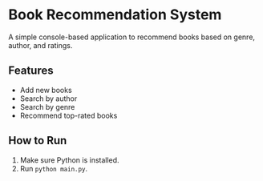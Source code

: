 # Book Recommendation System

A simple console-based application to recommend books based on genre, author, and ratings.

## Features
- Add new books
- Search by author
- Search by genre
- Recommend top-rated books

## How to Run
1. Make sure Python is installed.
2. Run `python main.py`.
